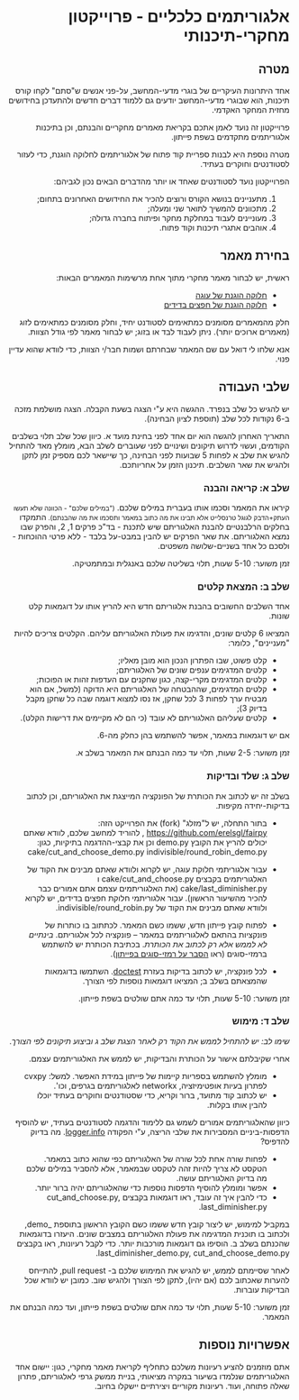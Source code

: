 <div dir='rtl' lang='he'>

אלגוריתמים כלכליים - פרוייקטון מחקרי-תיכנותי
================================================

מטרה
----
אחד היתרונות העיקריים של בוגרי מדעי-המחשב, על-פני אנשים ש"סתם" לקחו קורס תיכנות, הוא שבוגרי מדעי-המחשב יודעים גם ללמוד דברים חדשים ולהתעדכן בחידושים מחזית המחקר האקדמי.

פרוייקטון זה נועד לאמן אתכם בקריאת מאמרים מחקריים והבנתם, וכן בתיכנות אלגוריתמים מתקדמים בשפת פייתון.

מטרה נוספת היא לבנות ספריית קוד פתוח של אלגוריתמים לחלוקה הוגנת, כדי לעזור לסטודנטים וחוקרים בעתיד.

הפרוייקטון נועד לסטודנטים שאחד או יותר מהדברים הבאים נכון לגביהם:

1. מתעניינים בנושא הקורס ורוצים להכיר את החידושים האחרונים בתחום;
2. מתכוונים להמשיך לתואר שני ומעלה;
3. מעוניינים לעבוד במחלקת מחקר ופיתוח בחברה גדולה;
4. אוהבים אתגרי תיכנות וקוד פתוח.

בחירת מאמר
------------

ראשית, יש לבחור מאמר מחקרי מתוך אחת מרשימות המאמרים הבאות:
* [חלוקה הוגנת של עוגה](https://github.com/erelsgl/fairpy/blob/master/cake/README-future.md)
* [חלוקה הוגנת של חפצים בדידים](https://github.com/erelsgl/fairpy/blob/master/indivisible/README-future.md)

חלק מהמאמרים מסומנים כמתאימים לסטודנט יחיד, וחלק מסומנים כמתאימים לזוג (מאמרים ארוכים יותר). ניתן לעבוד לבד או בזוג; יש לבחור מאמר לפי גודל הצוות.

אנא שלחו לי דואל עם שם המאמר שבחרתם ושמות חבר/י הצוות, כדי לוודא שהוא עדיין פנוי. 

שלבי העבודה
------------
יש להגיש כל שלב בנפרד. ההגשה היא ע"י הצגה בשעת הקבלה.
הצגה מושלמת מזכה ב-6 נקודות לכל שלב (תוספת לציון הבחינה).

התאריך האחרון להגשה הוא יום אחד לפני בחינת מועד א.
כיוון שכל שלב תלוי בשלבים הקודמים, ועשוי לדרוש תיקונים ושינויים לפני שעוברים לשלב הבא,
מומלץ מאד להתחיל להגיש את שלב א לפחות 5 שבועות לפני הבחינה, כך שיישאר לכם מספיק זמן לתקן ולהגיש את שאר השלבים. 
תיכנון הזמן על אחריותכם. 

### שלב א: קריאה והבנה

קיראו את המאמר וסכמו אותו בעברית במילים שלכם.
<small>
("במילים שלכם" - הכוונה שלא תעשו העתק+הדבק לגוגל טרנסלייט אלא תבינו את מה כתוב במאמר ותסכמו את מה שהבנתם).
</small>
התמקדו בחלקים הרלבנטיים להבנת האלגוריתם שיש לתכנת - בד"כ פרקים 1, 2, והפרק שבו נמצא האלגוריתם.
את שאר הפרקים יש להבין במבט-על בלבד - ללא פרטי ההוכחות - ולסכם כל אחד בשניים-שלושה משפטים. 

זמן משוער: 5-10 שעות, תלוי בשליטה שלכם באנגלית ובמתמטיקה.


### שלב ב: המצאת קלטים

אחד השלבים החשובים בהבנת אלגוריתם חדש היא להריץ אותו על דוגמאות קלט שונות.

המציאו 6 קלטים שונים, והדגימו את פעולת האלגוריתם עליהם.
הקלטים צריכים להיות "מעניינים", כלומר:

* קלט פשוט, שבו הפתרון הנכון הוא מובן מאליו;
* קלטים המדגימים ענפים שונים של האלגוריתם;
* קלטים המדגימים מקרי-קצה, כגון שחקנים עם העדפות זהות או הפוכות;
* קלטים המדגימים, שההבטחה של האלגוריתם היא הדוקה (למשל, אם הוא מבטיח ערך לפחות 3 לכל שחקן, אז נסו למצוא דוגמה שבה כל שחקן מקבל בדיוק 3);
* קלטים שעליהם האלגוריתם לא עובד (כי הם לא מקיימים את דרישות הקלט).

אם יש דוגמאות במאמר, אפשר להשתמש בהן כחלק מה-6.

זמן משוער: 2-5 שעות, תלוי עד כמה הבנתם את המאמר בשלב א.


### שלב ג: שלד ובדיקות

בשלב זה יש לכתוב את הכותרת של הפונקציה המייצגת את האלגוריתם, וכן לכתוב בדיקות-יחידה מקיפות. 

* בתור התחלה, יש ל"מזלג" (fork) את הפרוייקט הזה: https://github.com/erelsgl/fairpy ,
 להוריד למחשב שלכם, לוודא שאתם יכולים להריץ את הקובץ
 demo.py
וכן את קבצי-ההדגמה בתיקיות, כגון:
cake/cut_and_choose_demo.py
indivisible/round_robin_demo.py
* עבור אלגוריתמי חלוקת עוגה, יש לקרוא ולוודא שאתם מבינים את הקוד של האלגוריתמים בקבצים cake/cut_and_choose.py ו cake/last_diminisher.py  (את האלגוריתמים עצמם אתם אמורים כבר להכיר מהשיעור הראשון). 
עבור אלגוריתמי חלוקת חפצים בדידים, יש לקרוא ולוודא שאתם מבינים את הקוד של
indivisible/round_robin.py.

* לפתוח קובץ פייתון חדש, ששמו כשם המאמר. לכתתוב בו כותרות של פונקציות בהתאם לאלגוריתמים במאמר – פונקציה לכל אלגוריתם. *בינתיים לא  לממש אלא רק לכתוב את הכותרת*.
בכתיבת הכותרת יש להשתמש ברמזי-סוגים
 (ראו 
[הסבר על רמזי-סוגים בפייתון](https://docs.python.org/3/library/typing.html)).

* לכל פונקציה, יש לכתוב בדיקות בעזרת 
[doctest](https://docs.python.org/3/library/doctest.html).
השתמשו בדוגמאות שהמצאתם בשלב ב; המציאו דוגמאות נוספות לפי הצורך.

זמן משוער: 5-10 שעות, תלוי עד כמה אתם שולטים בשפת פייתון.


### שלב ד: מימוש

*שימו לב: יש להתחיל לממש את הקוד רק לאחר הצגת שלב ג וביצוע תיקונים לפי הצורך*.

אחרי שקיבלתם אישור על הכותרת והבדיקות, יש לממש את האלגוריתמים עצמם.
* מומלץ להשתמש בספריות קיימות של פייתון במידת האפשר. למשל: cvxpy לפתרון בעיות אופטימיזציה, networkx לאלגוריתמים בגרפים, וכו'.
* יש לכתוב קוד מתועד, ברור וקריא, כדי שסטודנטים וחוקרים בעתיד יוכלו להבין אותו בקלות.

כיוון שהאלגוריתמים אמורים לשמש גם ללימוד והדגמה לסטודנטים בעתיד, יש להוסיף הדפסות-ביניים המסבירות את שלבי הריצה, ע"י הפקודה 
[logger.info](https://docs.python.org/3/library/logging.html).
   מה בדיוק להדפיס?
* לפחות שורה אחת לכל שורה של האלגוריתם כפי שהוא כתוב במאמר. הטקסט לא צריך להיות זהה לטקסט שבמאמר, אלא להסביר במילים שלכם מה בדיוק האלגוריתם עושה.
* אפשר ומומלץ להוסיף הדפסות נוספות כדי שהאלגוריתם יהיה ברור יותר.
*  כדי להבין איך זה עובד, ראו דוגמאות בקבצים   cut_and_choose.py, last_diminisher.py. 

במקביל למימוש, יש 
ליצור קובץ חדש ששמו כשם הקובץ הראשון בתוספת _demo, ולכתוב בו תוכנית המדגימה את פעולת האלגוריתם במצבים שונים. היעזרו בדוגמאות שהכנתם בשלב ב.
הוסיפו גם דוגמאות מורכבות יותר.
כדי לקבל רעיונות, ראו בקבצים last_diminisher_demo.py,  cut_and_choose_demo.py.

לאחר שסיימתם לממש, יש להגיש את המימוש שלכם ב- pull request,
להתייחס להערות שאכתוב לכם (אם יהיו), לתקן לפי הצורך ולהגיש שוב.
כמובן יש לוודא שכל הבדיקות עוברות.

זמן משוער: 5-10 שעות, תלוי עד כמה אתם שולטים בשפת פייתון, ועד כמה הבנתם את המאמר.



אפשרויות נוספות
----------------
 אתם מוזמנים להציע רעיונות משלכם כתחליף לקריאת מאמר מחקרי, כגון: יישום אחד האלגוריתמים שנלמדו בשיעור במקרה מציאותי, בניית ממשק גרפי לאלגוריתם, פתרון שאלה פתוחה, ועוד.
  רעיונות מקוריים ויצירתיים יישקלו בחיוב.

</div>
